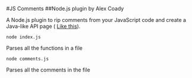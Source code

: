 #JS Comments
##Node.js plugin by Alex Coady

A Node.js plugin to rip comments from your JavaScript code and create a Java-like API page ( [Like this](https://github.com/alexcoady/js-comments/blob/master/dist/example.m "Have a look")).

	node index.js

Parses all the functions in a file

	node comments.js

Parses all the comments in the file